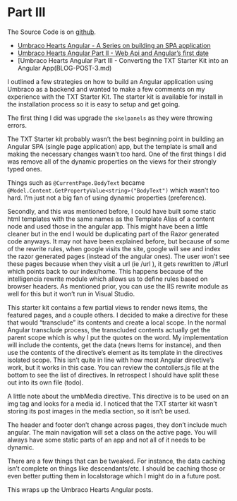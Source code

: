 # Part III

The Source Code is on [github](https://github.com/sbosell/umbraco-hearts-angular).

*   [Umbraco Hearts Angular - A Series on building an SPA application](BLOG-POST-1.md)
*   [Umbraco Hearts Angular Part II - Web Api and Angular’s first date](BLOG-POST-2.md)
*   [Umbraco Hearts Angular Part III - Converting the TXT Starter Kit into an Angular App(BLOG-POST-3.md)

I outlined a few strategies on how to build an Angular application using Umbraco as a backend and wanted to make a few comments on my experience with the TXT Starter Kit. The starter kit is available for install in the installation process so it is easy to setup and get going.

The first thing I did was upgrade the `skelpanels` as they were throwing errors.

The TXT Starter kit probably wasn’t the best beginning point in building an Angular SPA (single page application) app, but the template is small and making the necessary changes wasn’t too hard. One of the first things I did was remove all of the dynamic properties on the views for their strongly typed ones.

Things such as `@CurrentPage.BodyText` became `@Model.Content.GetPropertyValue<string>("BodyText")` which wasn’t too hard. I’m just not a big fan of using dynamic properties (preference).

Secondly, and this was mentioned before, I could have built some static html templates with the same names as the Template Alias of a content node and used those in the angular app. This might have been a little cleaner but in the end I would be duplicating part of the Razor generated code anyways. It may not have been explained before, but because of some of the rewrite rules, when google visits the site, google will see and index the razor generated pages (instead of the angular ones). The user won’t see these pages because when they visit a url (ie /url ), it gets rewritten to /#!url which points back to our index/home. This happens because of the intelligencia rewrite module which allows us to define rules based on browser headers. As mentioned prior, you can use the IIS rewrite module as well for this but it won’t run in Visual Studio.

This starter kit contains a few partial views to render news items, the featured pages, and a couple others. I decided to make a directive for these that would “transclude” its contents and create a local scope. In the normal Angular transclude process, the transcluded contents actually get the parent scope which is why I put the quotes on the word. My implementation will include the contents, get the data (news Items for instance), and then use the contents of the directive’s element as its template in the directives isolated scope. This isn’t quite in line with how most Angular directive’s work, but it works in this case. You can review the contollers.js file at the bottom to see the list of directives. In retrospect I should have split these out into its own file (todo).

A little note about the umbMedia directive. This directive is to be used on an img tag and looks for a media id. I noticed that the TXT starter kit wasn’t storing its post images in the media section, so it isn’t be used.

The header and footer don’t change across pages, they don’t include much angular. The main navigation will set a class on the active page. You will always have some static parts of an app and not all of it needs to be dynamic.

There are a few things that can be tweaked. For instance, the data caching isn’t complete on things like descendants/etc. I should be caching those or even better putting them in localstorage which I might do in a future post.

This wraps up the Umbraco Hearts Angular posts.
